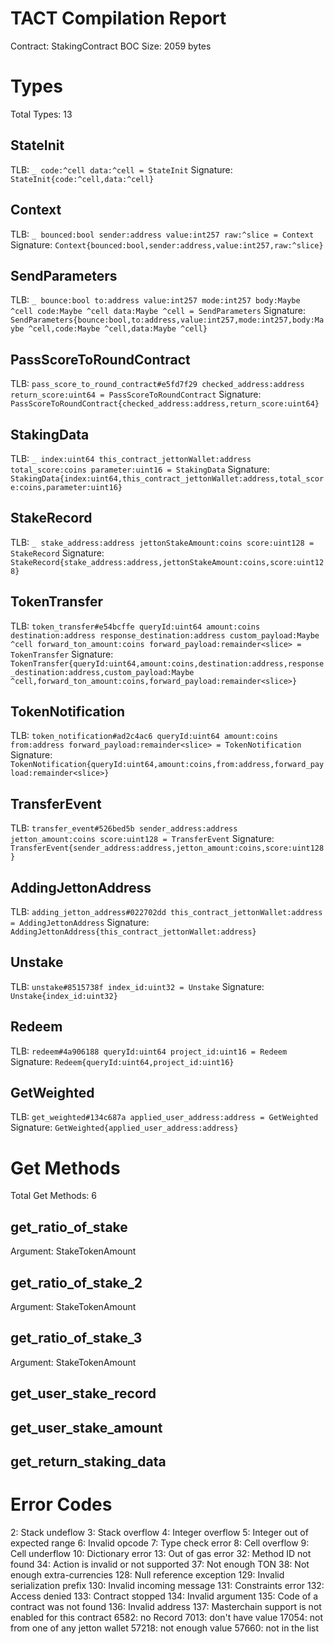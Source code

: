 # TACT Compilation Report
Contract: StakingContract
BOC Size: 2059 bytes

# Types
Total Types: 13

## StateInit
TLB: `_ code:^cell data:^cell = StateInit`
Signature: `StateInit{code:^cell,data:^cell}`

## Context
TLB: `_ bounced:bool sender:address value:int257 raw:^slice = Context`
Signature: `Context{bounced:bool,sender:address,value:int257,raw:^slice}`

## SendParameters
TLB: `_ bounce:bool to:address value:int257 mode:int257 body:Maybe ^cell code:Maybe ^cell data:Maybe ^cell = SendParameters`
Signature: `SendParameters{bounce:bool,to:address,value:int257,mode:int257,body:Maybe ^cell,code:Maybe ^cell,data:Maybe ^cell}`

## PassScoreToRoundContract
TLB: `pass_score_to_round_contract#e5fd7f29 checked_address:address return_score:uint64 = PassScoreToRoundContract`
Signature: `PassScoreToRoundContract{checked_address:address,return_score:uint64}`

## StakingData
TLB: `_ index:uint64 this_contract_jettonWallet:address total_score:coins parameter:uint16 = StakingData`
Signature: `StakingData{index:uint64,this_contract_jettonWallet:address,total_score:coins,parameter:uint16}`

## StakeRecord
TLB: `_ stake_address:address jettonStakeAmount:coins score:uint128 = StakeRecord`
Signature: `StakeRecord{stake_address:address,jettonStakeAmount:coins,score:uint128}`

## TokenTransfer
TLB: `token_transfer#e54bcffe queryId:uint64 amount:coins destination:address response_destination:address custom_payload:Maybe ^cell forward_ton_amount:coins forward_payload:remainder<slice> = TokenTransfer`
Signature: `TokenTransfer{queryId:uint64,amount:coins,destination:address,response_destination:address,custom_payload:Maybe ^cell,forward_ton_amount:coins,forward_payload:remainder<slice>}`

## TokenNotification
TLB: `token_notification#ad2c4ac6 queryId:uint64 amount:coins from:address forward_payload:remainder<slice> = TokenNotification`
Signature: `TokenNotification{queryId:uint64,amount:coins,from:address,forward_payload:remainder<slice>}`

## TransferEvent
TLB: `transfer_event#526bed5b sender_address:address jetton_amount:coins score:uint128 = TransferEvent`
Signature: `TransferEvent{sender_address:address,jetton_amount:coins,score:uint128}`

## AddingJettonAddress
TLB: `adding_jetton_address#022702dd this_contract_jettonWallet:address = AddingJettonAddress`
Signature: `AddingJettonAddress{this_contract_jettonWallet:address}`

## Unstake
TLB: `unstake#8515738f index_id:uint32 = Unstake`
Signature: `Unstake{index_id:uint32}`

## Redeem
TLB: `redeem#4a906188 queryId:uint64 project_id:uint16 = Redeem`
Signature: `Redeem{queryId:uint64,project_id:uint16}`

## GetWeighted
TLB: `get_weighted#134c687a applied_user_address:address = GetWeighted`
Signature: `GetWeighted{applied_user_address:address}`

# Get Methods
Total Get Methods: 6

## get_ratio_of_stake
Argument: StakeTokenAmount

## get_ratio_of_stake_2
Argument: StakeTokenAmount

## get_ratio_of_stake_3
Argument: StakeTokenAmount

## get_user_stake_record

## get_user_stake_amount

## get_return_staking_data

# Error Codes
2: Stack undeflow
3: Stack overflow
4: Integer overflow
5: Integer out of expected range
6: Invalid opcode
7: Type check error
8: Cell overflow
9: Cell underflow
10: Dictionary error
13: Out of gas error
32: Method ID not found
34: Action is invalid or not supported
37: Not enough TON
38: Not enough extra-currencies
128: Null reference exception
129: Invalid serialization prefix
130: Invalid incoming message
131: Constraints error
132: Access denied
133: Contract stopped
134: Invalid argument
135: Code of a contract was not found
136: Invalid address
137: Masterchain support is not enabled for this contract
6582: no Record
7013: don't have value
17054: not from one of any jetton wallet
57218: not enough value
57660: not in the list